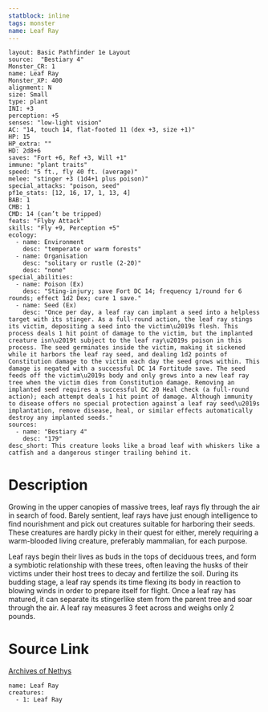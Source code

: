```yaml
---
statblock: inline
tags: monster
name: Leaf Ray
---
```

```statblock
layout: Basic Pathfinder 1e Layout
source:  "Bestiary 4"
Monster_CR: 1
name: Leaf Ray
Monster_XP: 400
alignment: N
size: Small
type: plant
INI: +3
perception: +5
senses: "low-light vision"
AC: "14, touch 14, flat-footed 11 (dex +3, size +1)"
HP: 15
HP_extra: ""
HD: 2d8+6
saves: "Fort +6, Ref +3, Will +1"
immune: "plant traits"
speed: "5 ft., fly 40 ft. (average)"
melee: "stinger +3 (1d4+1 plus poison)"
special_attacks: "poison, seed"
pf1e_stats: [12, 16, 17, 1, 13, 4]
BAB: 1
CMB: 1
CMD: 14 (can’t be tripped)
feats: "Flyby Attack"
skills: "Fly +9, Perception +5"
ecology:
  - name: Environment
    desc: "temperate or warm forests"
  - name: Organisation
    desc: "solitary or rustle (2-20)"
    desc: "none"
special_abilities:
  - name: Poison (Ex)
    desc: "Sting-injury; save Fort DC 14; frequency 1/round for 6 rounds; effect 1d2 Dex; cure 1 save."
  - name: Seed (Ex)
    desc: "Once per day, a leaf ray can implant a seed into a helpless target with its stinger. As a full-round action, the leaf ray stings its victim, depositing a seed into the victim\u2019s flesh. This process deals 1 hit point of damage to the victim, but the implanted creature isn\u2019t subject to the leaf ray\u2019s poison in this process. The seed germinates inside the victim, making it sickened while it harbors the leaf ray seed, and dealing 1d2 points of Constitution damage to the victim each day the seed grows within. This damage is negated with a successful DC 14 Fortitude save. The seed feeds off the victim\u2019s body and only grows into a new leaf ray tree when the victim dies from Constitution damage. Removing an implanted seed requires a successful DC 20 Heal check (a full-round action); each attempt deals 1 hit point of damage. Although immunity to disease offers no special protection against a leaf ray seed\u2019s implantation, remove disease, heal, or similar effects automatically destroy any implanted seeds."
sources:
  - name: "Bestiary 4"
    desc: "179"
desc_short: This creature looks like a broad leaf with whiskers like a catfish and a dangerous stinger trailing behind it.
```
# Description
Growing in the upper canopies of massive trees, leaf rays fly through the air in search of food. Barely sentient, leaf rays have just enough intelligence to find nourishment and pick out creatures suitable for harboring their seeds. These creatures are hardly picky in their quest for either, merely requiring a warm-blooded living creature, preferably mammalian, for each purpose.

Leaf rays begin their lives as buds in the tops of deciduous trees, and form a symbiotic relationship with these trees, often leaving the husks of their victims under their host trees to decay and fertilize the soil. During its budding stage, a leaf ray spends its time flexing its body in reaction to blowing winds in order to prepare itself for flight. Once a leaf ray has matured, it can separate its stingerlike stem from the parent tree and soar through the air. A leaf ray measures 3 feet across and weighs only 2 pounds.
# Source Link
[Archives of Nethys](https://aonprd.com/MonsterDisplay.aspx?ItemName=Leaf%20Ray)
```encounter-table
name: Leaf Ray
creatures:
  - 1: Leaf Ray
```
